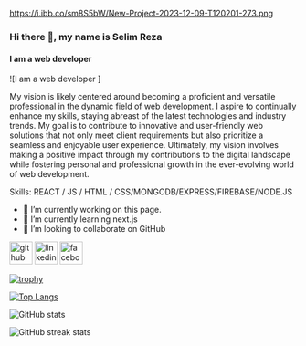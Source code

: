 https://i.ibb.co/sm8S5bW/New-Project-2023-12-09-T120201-273.png
### Hi there 👋, my name is Selim Reza
#### I am a web developer 
![I am a web developer ]

My vision is likely centered around becoming a proficient and versatile professional in the dynamic field of web development. I aspire to continually enhance my skills, staying abreast of the latest technologies and industry trends. My goal is to contribute to innovative and user-friendly web solutions that not only meet client requirements but also prioritize a seamless and enjoyable user experience.  Ultimately, my vision involves making a positive impact through my contributions to the digital landscape while fostering personal and professional growth in the ever-evolving world of web development.








Skills:  REACT / JS / HTML / CSS/MONGODB/EXPRESS/FIREBASE/NODE.JS

- 🔭 I’m currently working on this page. 
- 🌱 I’m currently learning next.js 
- 👯 I’m looking to collaborate on GitHub  


[<img src='https://cdn.jsdelivr.net/npm/simple-icons@3.0.1/icons/github.svg' alt='github' height='40'>](https://github.com/https://github.com/selimRU)  [<img src='https://cdn.jsdelivr.net/npm/simple-icons@3.0.1/icons/linkedin.svg' alt='linkedin' height='40'>](https://www.linkedin.com/in/https://www.linkedin.com/in/md-selim-reza-915aa4273//)  [<img src='https://cdn.jsdelivr.net/npm/simple-icons@3.0.1/icons/facebook.svg' alt='facebook' height='40'>](https://www.facebook.com/https://web.facebook.com/rajotto.razz)  

[![trophy](https://github-profile-trophy.vercel.app/?username=https://github.com/selimRU)](https://github.com/ryo-ma/github-profile-trophy)

[![Top Langs](https://github-readme-stats.vercel.app/api/top-langs/?username=https://github.com/selimRU)](https://github.com/anuraghazra/github-readme-stats)

![GitHub stats](https://github-readme-stats.vercel.app/api?username=https://github.com/selimRU&show_icons=true)  

![GitHub streak stats](https://streak-stats.demolab.com/?user=https://github.com/selimRU)  

